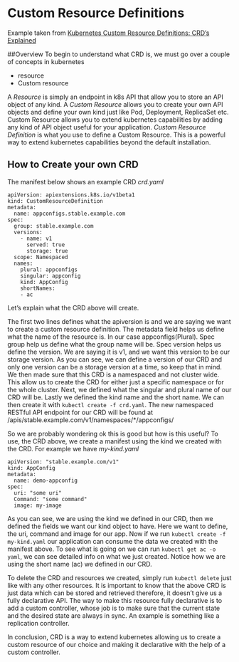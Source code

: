 # Custom Resource Definitions

Example taken from [Kubernetes Custom Resource Definitions: CRD’s Explained](https://www.bmc.com/blogs/kubernetes-crd-custom-resource-definitions/)

##Overview
To begin to understand what CRD is, we must go over a couple of concepts in kubernetes

* resource
* Custom resource

A _Resource_ is simply an endpoint in k8s API that allow you to store an API object of any kind. A _Custom Resource_ allows you to create your own API objects and define your own kind just like Pod, Deployment, ReplicaSet etc. Custom Resource allows you to extend kubernetes capabilities by adding any kind of API object useful for your application. _Custom Resource Definition_ is what you use to define a Custom Resource. This is a powerful way to extend kubernetes capabilities beyond the default installation.

## How to Create your own CRD

The manifest below shows an example CRD _crd.yaml_

```
apiVersion: apiextensions.k8s.io/v1beta1
kind: CustomResourceDefinition
metadata:
  name: appconfigs.stable.example.com
spec:
  group: stable.example.com
  versions:
    - name: v1
      served: true
      storage: true
  scope: Namespaced
  names:
    plural: appconfigs
    singular: appconfig
    kind: AppConfig
    shortNames:
    - ac
```


Let’s explain what the CRD above will create.

The first two lines defines what the apiversion is and we are saying we want to create a custom resource definition. The metadata field helps us define what the name of the resource is. In our case appconfigs(Plural). Spec group help us define what the group name will be. Spec version helps us define the version. We are saying it is v1, and we want this version to be our storage version. As you can see, we can define a version of our CRD and only one version can be a storage version at a time, so keep that in mind. We then made sure that this CRD is a namespaced and not cluster wide. This allow us to create the CRD for either just a specific namespace or for the whole cluster. Next, we defined what the singular and plural name of our CRD will be. Lastly we defined the kind name and the short name. We can then create it with `kubectl create -f crd.yaml`. The new namespaced RESTful API endpoint for our CRD will be found at /apis/stable.example.com/v1/namespaces/*/appconfigs/

So we are probably wondering ok this is good but how is this useful? To use, the CRD above, we create a manifest using the kind we created with the CRD. For example we have _my-kind.yaml_

```
apiVersion: "stable.example.com/v1"
kind: AppConfig
metadata:
  name: demo-appconfig
spec:
  uri: "some uri"
  Command: "some command"
  image: my-image
```

As you can see, we are using the kind we defined in our CRD, then we defined the fields we want our kind object to have. Here we want to define, the uri, command and image for our app. Now if we run `kubectl create -f my-kind.yaml` our application can consume the data we created with the manifest above. To see what is going on we can run `kubectl get ac -o yaml`, we can see detailed info on what we just created. Notice how we are using the short name (ac) we defined in our CRD.

To delete the CRD and resources we created, simply run `kubectl delete` just like with any other resources. It is important to know that the above CRD is just data which can be stored and retrieved therefore, it doesn’t give us a fully declarative API. The way to make this resource fully declarative is to add a custom controller, whose job is to make sure that the current state and the desired state are always in sync. An example is something like a replication controller.

In conclusion, CRD is a way to extend kubernetes allowing us to create a custom resource of our choice and making it declarative with the help of a custom controller.